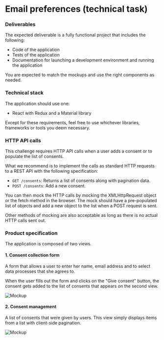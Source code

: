# Email preferences (technical task)

### Deliverables
The expected deliverable is a fully functional project that includes the following:

* Code of the application
* Tests of the application
* Documentation for launching a development environment and running the application

You are expected to match the mockups and use the right components as needed.

### Technical stack
The application should use one:

* React with Redux and a Material library

Except for these requirements, feel free to use whichever libraries, frameworks or tools you deem necessary.


### HTTP API calls
This challenge requires HTTP API calls when a user adds a consent or to populate the list of consents.

What we recommend is to implement the calls as standard HTTP requests to a REST API with the following specification:

- `GET /consents`: Returns a list of consents along with pagination data.
- `POST /consents`: Add a new consent.

You can then mock the HTTP calls by mocking the XMLHttpRequest object or the fetch method in the browser. The mock should have a pre-populated list of objects and add a new object to the list when a POST request is sent.

Other methods of mocking are also acceptable as long as there is no actual HTTP calls sent out.


### Product specification
The application is composed of two views.

#### 1. Consent collection form
A form that allows a user to enter her name, email address and to select data processes that she agrees to.

When the user fills out the form and clicks on the "Give consent" button, the consent gets added to the list of consents that appears on the second view.

![Mockup](https://github.com/didomi/challenges/raw/master/frontend/wireframes/1%20-%20Give%20consent.png)

#### 2. Consent management
A list of consents that were given by users. This view simply displays items from a list with client-side pagination.

![Mockup](https://github.com/didomi/challenges/raw/master/frontend/wireframes/2%20-%20Collected%20consents.png)
